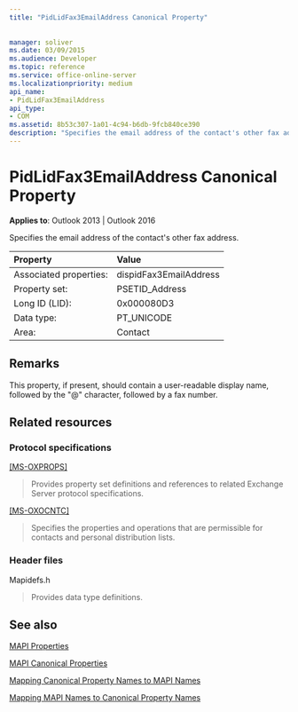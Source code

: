```yaml
---
title: "PidLidFax3EmailAddress Canonical Property"
 
 
manager: soliver
ms.date: 03/09/2015
ms.audience: Developer
ms.topic: reference
ms.service: office-online-server
ms.localizationpriority: medium
api_name:
- PidLidFax3EmailAddress
api_type:
- COM
ms.assetid: 8b53c307-1a01-4c94-b6db-9fcb840ce390
description: "Specifies the email address of the contact's other fax address. This property should contain a display name, the @ character, and a fax number."
---
```


# PidLidFax3EmailAddress Canonical Property

  
  
**Applies to**: Outlook 2013 | Outlook 2016 
  
Specifies the email address of the contact's other fax address.
  
|Property |Value |
|:-----|:-----|
|Associated properties:  <br/> |dispidFax3EmailAddress  <br/> |
|Property set:  <br/> |PSETID_Address  <br/> |
|Long ID (LID):  <br/> |0x000080D3  <br/> |
|Data type:  <br/> |PT_UNICODE  <br/> |
|Area:  <br/> |Contact  <br/> |
   
## Remarks

This property, if present, should contain a user-readable display name, followed by the "@" character, followed by a fax number.
  
## Related resources

### Protocol specifications

[[MS-OXPROPS]](https://msdn.microsoft.com/library/f6ab1613-aefe-447d-a49c-18217230b148%28Office.15%29.aspx)
  
> Provides property set definitions and references to related Exchange Server protocol specifications.
    
[[MS-OXOCNTC]](https://msdn.microsoft.com/library/9b636532-9150-4836-9635-9c9b756c9ccf%28Office.15%29.aspx)
  
> Specifies the properties and operations that are permissible for contacts and personal distribution lists.
    
### Header files

Mapidefs.h
  
> Provides data type definitions.
    
## See also



[MAPI Properties](mapi-properties.md)
  
[MAPI Canonical Properties](mapi-canonical-properties.md)
  
[Mapping Canonical Property Names to MAPI Names](mapping-canonical-property-names-to-mapi-names.md)
  
[Mapping MAPI Names to Canonical Property Names](mapping-mapi-names-to-canonical-property-names.md)

